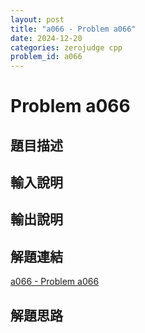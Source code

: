 ```yaml
---
layout: post
title: "a066 - Problem a066"
date: 2024-12-20
categories: zerojudge cpp
problem_id: a066
---
```


# Problem a066

## 題目描述



## 輸入說明



## 輸出說明



## 解題連結

[a066 - Problem a066](https://zerojudge.tw/ShowProblem?problemid=a066)

## 解題思路

